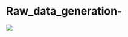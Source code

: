 # Raw_data_generation-
![](https://github.com/yqx7150/Raw_data_generation-/blob/main/images/high_resolution.png)
